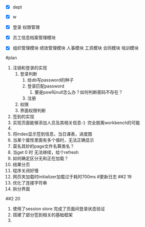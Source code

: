 - [x] dept
- [x] w
- [X] 登录 权限管理

- [x] 员工信息档案管理模块
- [x] 组织管理模块
绩效管理模块
人事模块 
工资模块
合同模块
培训模块

#plan
1. 注销和登录的实现
   1. 登录判断
      1. 给db写password的种子
      2. 登录匹配password
         1. 要是psw叫null怎么办？如何判断密码不存在？
      3. 注册
   2. 权限
   3. 界面权限判断
2. 签到的实现
3. 实现页面能够添加人员及其相关信息-》完全脱离workbench的可能
4. 
5. 将index显示签到信息，当日课表，进度图
6. 当某个属性里面有多个值时，无法正确显示
7. 莫名其妙的page文件名算类名？
8. 当get 0 时 无法继续，给个refresh
9.  如何确定区分无和正在加载？
10. 结果分页
11. 程序关闭好慢
12. 网页夹加载时initializer加载过于耗时700ms
#更新日志
##2 19
1. 优化了连接字符串
2. 拆分界面

##2 20
1. 使用了session store 完成了页面间登录状态验证
2. 搭建了部分签到相关的基础框架
3. 



